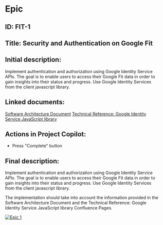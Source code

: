 # Epic
## ID: FIT-1
## Title: Security and Authentication on Google Fit
## Initial description:
Implement authentication and authorization using Google Identity Service APIs. The goal is to enable users to access their Google Fit data in order to gain insights into their status and progress. Use Google Identity Services from the client javascript library.
## Linked documents:
[Software Architecture Document](/step2-project-copilot-project/confluence/software-architecture-document.md)
[Technical Reference: Google Identity Service JavaScript library](/step2-project-copilot-project/confluence/technical-reference-gis.md)
## Actions in Project Copilot:
- Press "Complete" button
## Final description:
Implement authentication and authorization using Google Identity Service APIs. The goal is to enable users to access their Google Fit data in order to gain insights into their status and progress. Use Google Identity Services from the client javascript library. 

The implementation should take into account the information provided in the Software Architecture Document and the Technical Reference: Google Identity Service JavaScript library Confluence Pages.

[![Epic 1](http://img.youtube.com/vi/gNwq1JMoc0Q/0.jpg)](https://www.youtube.com/watch?v=gNwq1JMoc0Q "Epic 1")